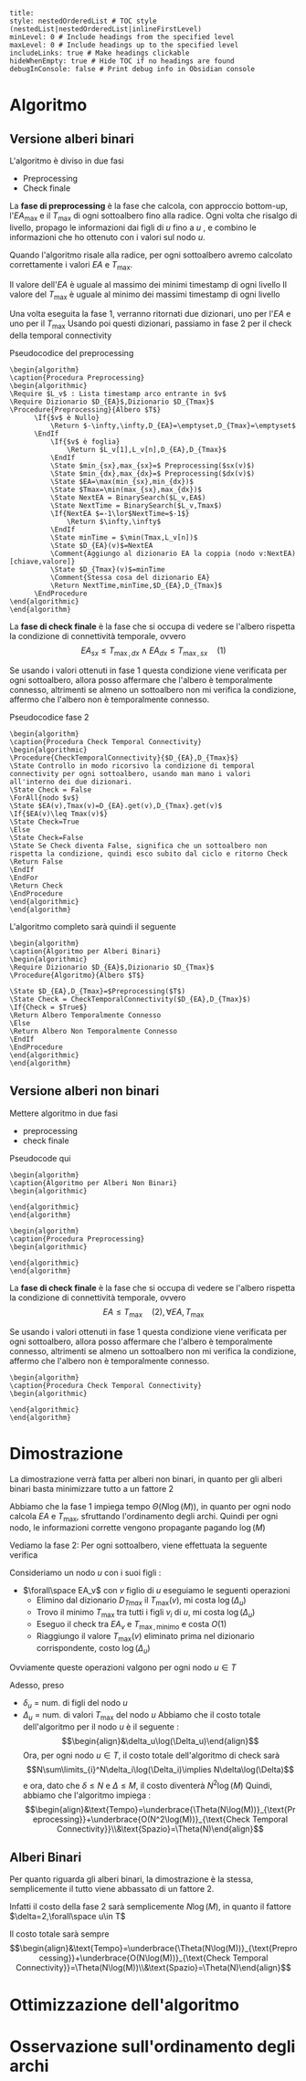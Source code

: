 ```table-of-contents
title: 
style: nestedOrderedList # TOC style (nestedList|nestedOrderedList|inlineFirstLevel)
minLevel: 0 # Include headings from the specified level
maxLevel: 0 # Include headings up to the specified level
includeLinks: true # Make headings clickable
hideWhenEmpty: true # Hide TOC if no headings are found
debugInConsole: false # Print debug info in Obsidian console
```
# Algoritmo

## Versione alberi binari

L'algoritmo è diviso in due fasi
- Preprocessing
- Check finale

La **fase di preprocessing** è la fase che calcola, con approccio bottom-up, l'$EA_{\max}$ e il $T_\max$ di ogni sottoalbero fino alla radice. Ogni volta che risalgo di livello, propago le informazioni dai figli di $u$ fino a $u$ , e combino le informazioni che ho ottenuto con i valori sul nodo $u$.

Quando l'algoritmo risale alla radice, per ogni sottoalbero  avremo calcolato correttamente i valori $EA$ e $T_\max$. 

Il valore dell'$EA$ è uguale al massimo dei minimi timestamp di ogni livello
Il valore del $T_\max$ è uguale al minimo dei massimi timestamp di ogni livello

Una volta eseguita la fase 1, verranno ritornati due dizionari, uno per l'$EA$ e uno per il $T_\max$
Usando poi questi dizionari, passiamo in fase 2 per il check della temporal connectivity

Pseudocodice del preprocessing

```pseudo
\begin{algorithm}
\caption{Procedura Preprocessing}
\begin{algorithmic}
\Require $L_v$ : Lista timestamp arco entrante in $v$
\Require Dizionario $D_{EA}$,Dizionario $D_{Tmax}$
\Procedure{Preprocessing}{Albero $T$}
      \If{$v$ è Nullo}
	      \Return $-\infty,\infty,D_{EA}=\emptyset,D_{Tmax}=\emptyset$
      \EndIf
	      \If{$v$ è foglia}
		      \Return $L_v[1],L_v[n],D_{EA},D_{Tmax}$
          \EndIf
          \State $min_{sx},max_{sx}=$ Preprocessing($sx(v)$)
          \State $min_{dx},max_{dx}=$ Preprocessing($dx(v)$)
          \State $EA=\max(min_{sx},min_{dx})$
          \State $Tmax=\min(max_{sx},max_{dx})$
          \State NextEA = BinarySearch($L_v,EA$)
          \State NextTime = BinarySearch($L_v,Tmax$)
          \If{NextEA $=-1\lor$NextTime=$-1$}
	          \Return $\infty,\infty$
          \EndIf
          \State minTime = $\min(Tmax,L_v[n])$
          \State $D_{EA}(v)$=NextEA 
          \Comment{Aggiungo al dizionario EA la coppia (nodo v:NextEA) [chiave,valore]}
          \State $D_{Tmax}(v)$=minTime
          \Comment{Stessa cosa del dizionario EA}
          \Return NextTime,minTime,$D_{EA},D_{Tmax}$
      \EndProcedure
\end{algorithmic}
\end{algorithm}
```

La **fase di check finale** è la fase che si occupa di vedere se l'albero rispetta la condizione di connettività temporale, ovvero 
$$EA_{sx}\leq T_{\max,dx}\land EA_{dx}\leq T_{\max,sx}\quad(1)$$

Se usando i valori ottenuti in fase 1 questa condizione viene verificata per ogni sottoalbero, allora posso affermare che l'albero è temporalmente connesso, altrimenti se almeno un sottoalbero non mi verifica la condizione, affermo che l'albero non è temporalmente connesso.

Pseudocodice fase 2
```pseudo
\begin{algorithm}
\caption{Procedura Check Temporal Connectivity}
\begin{algorithmic}
\Procedure{CheckTemporalConnectivity}{$D_{EA},D_{Tmax}$}
\State Controllo in modo ricorsivo la condizione di temporal connectivity per ogni sottoalbero, usando man mano i valori all'interno dei due dizionari.
\State Check = False
\ForAll{nodo $v$}
\State $EA(v),Tmax(v)=D_{EA}.get(v),D_{Tmax}.get(v)$
\If{$EA(v)\leq Tmax(v)$}
\State Check=True
\Else
\State Check=False
\State Se Check diventa False, significa che un sottoalbero non rispetta la condizione, quindi esco subito dal ciclo e ritorno Check
\Return False
\EndIf
\EndFor
\Return Check
\EndProcedure
\end{algorithmic}
\end{algorithm}
```
L'algoritmo completo sarà quindi il seguente
```pseudo
\begin{algorithm}
\caption{Algoritmo per Alberi Binari}
\begin{algorithmic}
\Require Dizionario $D_{EA}$,Dizionario $D_{Tmax}$
\Procedure{Algoritmo}{Albero $T$}

\State $D_{EA},D_{Tmax}=$Preprocessing($T$)
\State Check = CheckTemporalConnectivity($D_{EA},D_{Tmax}$)
\If{Check = $True$}
\Return Albero Temporalmente Connesso
\Else
\Return Albero Non Temporalmente Connesso
\EndIf
\EndProcedure
\end{algorithmic}
\end{algorithm}
```
## Versione alberi non binari

Mettere algoritmo in due fasi
- preprocessing
- check finale

Pseudocode qui

```pseudo
\begin{algorithm}
\caption{Algoritmo per Alberi Non Binari}
\begin{algorithmic}

\end{algorithmic}
\end{algorithm}
```
```pseudo
\begin{algorithm}
\caption{Procedura Preprocessing}
\begin{algorithmic}

\end{algorithmic}
\end{algorithm}
```
La **fase di check finale** è la fase che si occupa di vedere se l'albero rispetta la condizione di connettività temporale, ovvero 
$$EA\leq T_{\max}\quad(2),\forall EA,T_\max$$

Se usando i valori ottenuti in fase 1 questa condizione viene verificata per ogni sottoalbero, allora posso affermare che l'albero è temporalmente connesso, altrimenti se almeno un sottoalbero non mi verifica la condizione, affermo che l'albero non è temporalmente connesso.
```pseudo
\begin{algorithm}
\caption{Procedura Check Temporal Connectivity}
\begin{algorithmic}

\end{algorithmic}
\end{algorithm}
```
# Dimostrazione

La dimostrazione verrà fatta per alberi non binari, in quanto per gli alberi binari basta minimizzare tutto a un fattore $2$

Abbiamo che la fase 1 impiega tempo $\Theta(N\log(M))$, in quanto per ogni nodo calcola $EA$ e $T_\max$, sfruttando l'ordinamento degli archi.
Quindi per ogni nodo, le informazioni corrette vengono propagante pagando $\log(M)$

Vediamo la fase 2: 
Per ogni sottoalbero, viene effettuata la seguente verifica

Consideriamo un nodo $u$ con i suoi figli : 
- $\forall\space EA_v$ con $v$ figlio di $u$ eseguiamo le seguenti operazioni
	- Elimino dal dizionario $D_{Tmax}$ il $T_\max(v)$, mi costa $\log(\Delta_u)$
	- Trovo il minimo $T_\max$ tra tutti i figli $v_i$ di $u$, mi costa $\log(\Delta_u)$
	- Eseguo il check tra $EA_v$ e $T_{\max,\text{minimo}}$ e costa $O(1)$
	- Riaggiungo il valore $T_\max(v)$ eliminato prima nel dizionario corrispondente, costo $\log(\Delta_u)$

Ovviamente queste operazioni valgono per ogni nodo $u\in T$

Adesso, preso 
- $\delta_u$ = num. di figli del nodo $u$
- $\Delta_u$ = num. di valori $T_\max$ del nodo $u$
Abbiamo che il costo totale dell'algoritmo per il nodo $u$ è il seguente : 
$$\begin{align}&\delta_u\log(\Delta_u)\end{align}$$
Ora, per ogni nodo $u\in T$, il costo totale dell'algoritmo di check sarà $$N\sum\limits_{i}^N\delta_i\log(\Delta_i)\implies N\delta\log(\Delta)$$
e ora, dato che $\delta\leq N$ e $\Delta\leq M$, il costo diventerà $N^2\log(M)$
Quindi, abbiamo che l'algoritmo impiega : 
$$\begin{align}&\text{Tempo}=\underbrace{\Theta(N\log(M))}_{\text{Preprocessing}}+\underbrace{O(N^2\log(M))}_{\text{Check Temporal Connectivity}}\\&\text{Spazio}=\Theta(N)\end{align}$$
## Alberi Binari

Per quanto riguarda gli alberi binari, la dimostrazione è la stessa, semplicemente il tutto viene abbassato di un fattore 2.

Infatti il costo della fase 2 sarà semplicemente $N\log(M)$, in quanto il fattore $\delta=2,\forall\space u\in T$

Il costo totale sarà sempre 
$$\begin{align}&\text{Tempo}=\underbrace{\Theta(N\log(M))}_{\text{Preprocessing}}+\underbrace{O(N\log(M))}_{\text{Check Temporal Connectivity}}=\Theta(N\log(M))\\&\text{Spazio}=\Theta(N)\end{align}$$
# Ottimizzazione dell'algoritmo



# Osservazione sull'ordinamento degli archi